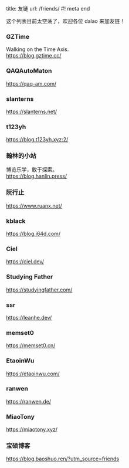 title: 友链
url: /friends/
#! meta end

这个列表目前太空荡了，欢迎各位 dalao 来加友链！

### GZTime
Walking on the Time Axis.  
https://blog.gztime.cc/

### QAQAutoMaton
https://qaq-am.com/

### slanterns
https://slanterns.net/

### t123yh
https://blog.t123yh.xyz:2/

### 翰林的小站
博览乐学，敢于探索。  
https://blog.hanlin.press/

### 阮行止
https://www.ruanx.net/

### kblack
https://blog.i64d.com/

### Ciel
https://ciel.dev/

### Studying Father
https://studyingfather.com/

### ssr
https://leanhe.dev/

### memset0
https://memset0.cn/

### EtaoinWu
https://etaoinwu.com/

### ranwen
https://ranwen.de/

### MiaoTony
https://miaotony.xyz/

### 宝硕博客
https://blog.baoshuo.ren/?utm_source=friends
